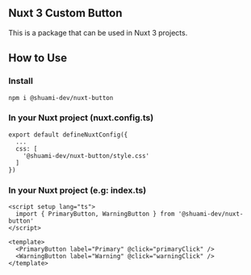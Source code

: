 ## Nuxt 3 Custom Button

This is a package that can be used in Nuxt 3 projects.

## How to Use

### Install
```npm i @shuami-dev/nuxt-button```

### In your Nuxt project (nuxt.config.ts)

```vue
export default defineNuxtConfig({
  ...
  css: [
    '@shuami-dev/nuxt-button/style.css'
  ]
})
```
### In your Nuxt project (e.g: index.ts)

```vue
<script setup lang="ts">
  import { PrimaryButton, WarningButton } from '@shuami-dev/nuxt-button'
</script>

<template>
  <PrimaryButton label="Primary" @click="primaryClick" />
  <WarningButton label="Warning" @click="warningClick" />
</template>
```